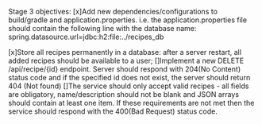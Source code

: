 Stage 3 objectives: 
[x]Add new dependencies/configurations to build/gradle and application.properties.
i.e. the application.properties file should contain the following line with the database name: spring.datasource.url=jdbc:h2:file:../recipes_db

[x]Store all recipes permanently in a database: after a server restart, all added recipes should be available to a user;
[]Implement a new DELETE /api/recipe/{id} endpoint. Server should respond with 204(No Content) status code and if the specified id does not exist, the server should return 404 
(Not found)
[]The service should only accept valid recipes - all fields are obligatory, name/description should not be blank and JSON arrays should contain at least one item. If these 
requirements are not met then the service should respond with the 400(Bad Request) status code.



